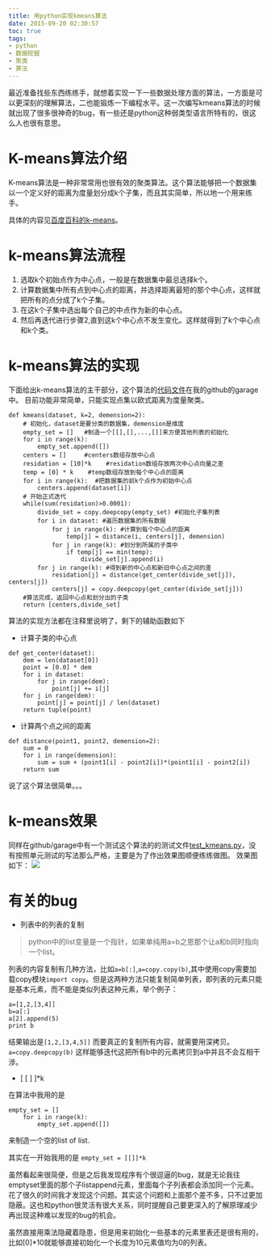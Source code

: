 ```yaml
---
title: 用python实现kmeans算法
date: 2015-09-20 02:30:57
toc: true
tags:
- python
- 数据挖掘
- 聚类
- 算法
---
```


最近准备找些东西练练手，就想着实现一下一些数据处理方面的算法，一方面是可以更深刻的理解算法，二也能锻炼一下编程水平。这一次编写kmeans算法的时候就出现了很多很神奇的bug，有一些还是python这种弱类型语言所特有的，很这么人也很有意思。

# K-means算法介绍
K-means算法是一种非常常用也很有效的聚类算法。这个算法能够把一个数据集以一个定义好的距离为度量划分成k个子集，而且其实简单，所以地一个用来练手。

具体的内容见[百度百科的k-means](http://baike.baidu.com/link?url=hFqIy4gnmEDas7Qg6ENbKhUPmU-cpe-RxMZdYgg4M6L6jvRoALZXaWZtwnf3uKDXKFDxSwJD5laYVMMgEcGuQK)。

# k-means算法流程
1. 选取k个初始点作为中心点，一般是在数据集中最忌选择k个。
2. 计算数据集中所有点到中心点的距离，并选择距离最短的那个中心点，这样就把所有的点分成了k个子集。
3. 在这k个子集中选出每个自己的中点作为新的中心点。
4. 然后再迭代进行步骤2,直到这k个中心点不发生变化。这样就得到了k个中心点和k个类。

# k-means算法的实现
下面给出k-means算法的主干部分，这个算法的[代码文件](https://github.com/Arnold-Hu/garage/blob/master/kmeans.py)在我的github的garage中。
目前功能非常简单，只能实现点集以欧式距离为度量聚类。
```
def kmeans(dataset, k=2, demension=2):
    # 初始化，dataset是要分类的数据集，demension是维度
    empty_set = []   #制造一个[[],[],...,[]]来方便其他列表的初始化
    for i in range(k):
        empty_set.append([])
    centers = []     #centers数组存放中心点
    residation = [10]*k    #residation数组存放两次中心点向量之差
    temp = [0] * k    #temp数组存放到每个中心点的距离
    for i in range(k):  #把数据集的前k个点作为初始中心点
        centers.append(dataset[i])
    # 开始正式迭代
    while(sum(residation)>0.0001):
        divide_set = copy.deepcopy(empty_set) #初始化子集列表
        for i in dataset: #遍历数据集的所有数据
            for j in range(k): #计算到每个中心点的距离
                temp[j] = distance(i, centers[j], demension)
            for j in range(k): #划分到所属的子类中
                if temp[j] == min(temp):
                    divide_set[j].append(i)
        for j in range(k): #得到新的中心点和新旧中心点之间的差
            residation[j] = distance(get_center(divide_set[j]), centers[j])
            centers[j] = copy.deepcopy(get_center(divide_set[j]))
    #算法完成，返回中心点和划分出的子类
    return [centers,divide_set]
 ```
算法的实现方法都在注释里说明了，剩下的辅助函数如下
* 计算子类的中心点
```
def get_center(dataset):
    dem = len(dataset[0])
    point = [0.0] * dem
    for i in dataset:
        for j in range(dem):
            point[j] += i[j]
    for j in range(dem):
        point[j] = point[j] / len(dataset)
    return tuple(point)
```
* 计算两个点之间的距离
```
def distance(point1, point2, demension=2):
    sum = 0
    for i in range(demension):
        sum = sum + (point1[i] - point2[i])*(point1[i] - point2[i])
    return sum
```
说了这个算法很简单。。。

# k-means效果
同样在github/garage中有一个测试这个算法的的测试文件[test_kmeans.py](https://github.com/Arnold-Hu/garage/blob/master/test_kmeans.py)，没有按照单元测试的写法那么严格，主要是为了作出效果图顺便练练做图。
效果图如下：
![](http://7xl294.com1.z0.glb.clouddn.com/test_kmeans.png)

# 有关的bug
* 列表中的列表的复制

> python中的list变量是一个指针，如果单纯用a=b之恩那个让a和b同时指向一个list。

列表的内容复制有几种方法，比如`a=b[:]`,`a=copy.copy(b)`,其中使用copy需要加载copy模块`import copy`。但是这两种方法只能复制简单列表，即列表的元素只能是基本元素，而不能是类似列表这种元素，举个例子：
```
a=[1,2,[3,4]]
b=a[:]
a[2].append(5)
print b
```
结果输出是`[1,2,[3,4,5]]`
而要真正的复制所有内容，就需要用深拷贝。
`a=copy.deepcopy(b)`
这样能够迭代这把所有b中的元素拷贝到a中并且不会互相干涉。

* [ [ ] ]*k

在算法中我用的是
```
empty_set = []
    for i in range(k):
        empty_set.append([])
```
来制造一个空的list of list.

其实在一开始我用的是
`empty_set = [[]]*k`

虽然看起来很简便，但是之后我发现程序有个很逗逼的bug，就是无论我往emptyset里面的那个子listappend元素，里面每个子列表都会添加同一个元素。花了很久的时间我才发现这个问题。其实这个问题和上面那个差不多，只不过更加隐蔽。这也和python很灵活有很大关系，同时提醒自己要更深入的了解原理减少再出现这种难以发现的bug的机会。

虽然直接用乘法隐藏着隐患，但是用来初始化一些基本的元素里表还是很有用的，比如[0]*10就能够直接初始化一个长度为10元素值均为0的列表。



